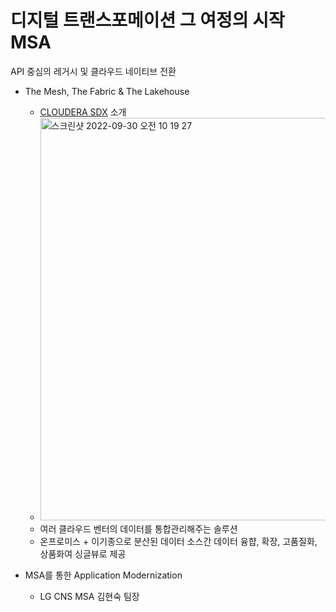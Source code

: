 # 디지털 트랜스포메이션 그 여정의 시작 MSA

API 중심의 레거시 및 클라우드 네이티브 전환

- The Mesh, The Fabric & The Lakehouse

  - [CLOUDERA SDX](https://www.cloudera.com/products/sdx.html) 소개
  - <img width="644" alt="스크린샷 2022-09-30 오전 10 19 27" src="https://user-images.githubusercontent.com/68217334/193169543-19318d81-3995-45f2-937e-bcb6c9fc9be8.png">
  - 여러 클라우드 벤터의 데이터를 통합관리해주는 솔루션
  - 온프로미스 + 이기종으로 분산된 데이터 소스간 데이터 융햡, 확장, 고품질화, 상품화여 싱글뷰로 제공

- MSA를 통한 Application Modernization
  - LG CNS MSA 김현숙 팀장
